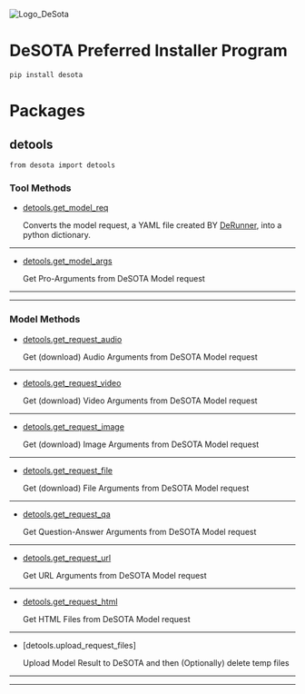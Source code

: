![Logo_DeSota](https://github.com/DeSOTAai/pip/assets/140865429/6fc2c7e2-bea0-4823-8ce2-4dfed8d974a6)
# DeSOTA Preferred Installer Program
```
pip install desota
```

# Packages
## detools
```
from desota import detools
```
### Tool Methods

* [detools.get_model_req](https://github.com/DeSOTAai/pip/blob/7bcc88958e23d32eaa45b99284fdafc15b6b5c54/src/desota/detools.py#L96)

    Converts the model request, a YAML file created BY [DeRunner](https://github.com/DeSOTAai/DeRunner), into a python dictionary.

---

* [detools.get_model_args](https://github.com/DeSOTAai/pip/blob/7bcc88958e23d32eaa45b99284fdafc15b6b5c54/src/desota/detools.py#L121)

    Get Pro-Arguments from DeSOTA Model request

---
---

### Model Methods

* [detools.get_request_audio](https://github.com/DeSOTAai/pip/blob/7bcc88958e23d32eaa45b99284fdafc15b6b5c54/src/desota/detools.py#L220)

    Get (download) Audio Arguments from DeSOTA Model request

---

* [detools.get_request_video](https://github.com/DeSOTAai/pip/blob/7bcc88958e23d32eaa45b99284fdafc15b6b5c54/src/desota/detools.py#L249)

    Get (download) Video Arguments from DeSOTA Model request

---

* [detools.get_request_image](https://github.com/DeSOTAai/pip/blob/7bcc88958e23d32eaa45b99284fdafc15b6b5c54/src/desota/detools.py#L191)

    Get (download) Image Arguments from DeSOTA Model request

---

* [detools.get_request_file](https://github.com/DeSOTAai/pip/blob/7bcc88958e23d32eaa45b99284fdafc15b6b5c54/src/desota/detools.py#L171)

    Get (download) File Arguments from DeSOTA Model request

---

* [detools.get_request_qa](https://github.com/DeSOTAai/pip/blob/7bcc88958e23d32eaa45b99284fdafc15b6b5c54/src/desota/detools.py#L279)

    Get Question-Answer Arguments from DeSOTA Model request

---

* [detools.get_request_url](https://github.com/DeSOTAai/pip/blob/7bcc88958e23d32eaa45b99284fdafc15b6b5c54/src/desota/detools.py#L332)

    Get URL Arguments from DeSOTA Model request

---

* [detools.get_request_html](https://github.com/DeSOTAai/pip/blob/7bcc88958e23d32eaa45b99284fdafc15b6b5c54/src/desota/detools.py#L430)

    Get HTML Files from DeSOTA Model request

---

* [detools.upload_request_files]

    Upload Model Result to DeSOTA and then (Optionally) delete temp files

---
---